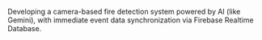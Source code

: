Developing a camera-based fire detection system powered by AI (like Gemini), with immediate event data synchronization via Firebase Realtime Database.
